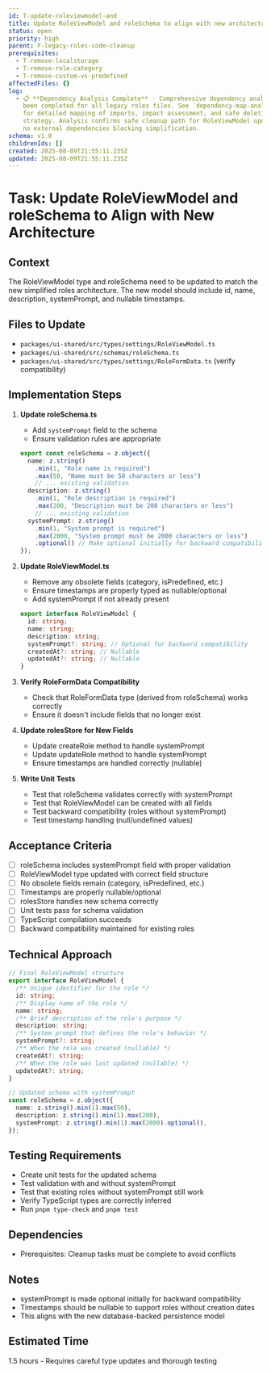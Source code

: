```yaml
---
id: T-update-roleviewmodel-and
title: Update RoleViewModel and roleSchema to align with new architecture
status: open
priority: high
parent: F-legacy-roles-code-cleanup
prerequisites:
  - T-remove-localstorage
  - T-remove-role-category
  - T-remove-custom-vs-predefined
affectedFiles: {}
log:
  - 📋 **Dependency Analysis Complete** - Comprehensive dependency analysis has
    been completed for all legacy roles files. See `dependency-map-analysis.md`
    for detailed mapping of imports, impact assessment, and safe deletion
    strategy. Analysis confirms safe cleanup path for RoleViewModel updates with
    no external dependencies blocking simplification.
schema: v1.0
childrenIds: []
created: 2025-08-09T21:55:11.235Z
updated: 2025-08-09T21:55:11.235Z
---
```


# Task: Update RoleViewModel and roleSchema to Align with New Architecture

## Context

The RoleViewModel type and roleSchema need to be updated to match the new simplified roles architecture. The new model should include id, name, description, systemPrompt, and nullable timestamps.

## Files to Update

- `packages/ui-shared/src/types/settings/RoleViewModel.ts`
- `packages/ui-shared/src/schemas/roleSchema.ts`
- `packages/ui-shared/src/types/settings/RoleFormData.ts` (verify compatibility)

## Implementation Steps

1. **Update roleSchema.ts**
   - Add `systemPrompt` field to the schema
   - Ensure validation rules are appropriate

   ```typescript
   export const roleSchema = z.object({
     name: z.string()
       .min(1, "Role name is required")
       .max(50, "Name must be 50 characters or less")
       // ... existing validation
     description: z.string()
       .min(1, "Role description is required")
       .max(200, "Description must be 200 characters or less")
       // ... existing validation
     systemPrompt: z.string()
       .min(1, "System prompt is required")
       .max(2000, "System prompt must be 2000 characters or less")
       .optional() // Make optional initially for backward compatibility
   });
   ```

2. **Update RoleViewModel.ts**
   - Remove any obsolete fields (category, isPredefined, etc.)
   - Ensure timestamps are properly typed as nullable/optional
   - Add systemPrompt if not already present

   ```typescript
   export interface RoleViewModel {
     id: string;
     name: string;
     description: string;
     systemPrompt?: string; // Optional for backward compatibility
     createdAt?: string; // Nullable
     updatedAt?: string; // Nullable
   }
   ```

3. **Verify RoleFormData Compatibility**
   - Check that RoleFormData type (derived from roleSchema) works correctly
   - Ensure it doesn't include fields that no longer exist

4. **Update rolesStore for New Fields**
   - Update createRole method to handle systemPrompt
   - Update updateRole method to handle systemPrompt
   - Ensure timestamps are handled correctly (nullable)

5. **Write Unit Tests**
   - Test that roleSchema validates correctly with systemPrompt
   - Test that RoleViewModel can be created with all fields
   - Test backward compatibility (roles without systemPrompt)
   - Test timestamp handling (null/undefined values)

## Acceptance Criteria

- [ ] roleSchema includes systemPrompt field with proper validation
- [ ] RoleViewModel type updated with correct field structure
- [ ] No obsolete fields remain (category, isPredefined, etc.)
- [ ] Timestamps are properly nullable/optional
- [ ] rolesStore handles new schema correctly
- [ ] Unit tests pass for schema validation
- [ ] TypeScript compilation succeeds
- [ ] Backward compatibility maintained for existing roles

## Technical Approach

```typescript
// Final RoleViewModel structure
export interface RoleViewModel {
  /** Unique identifier for the role */
  id: string;
  /** Display name of the role */
  name: string;
  /** Brief description of the role's purpose */
  description: string;
  /** System prompt that defines the role's behavior */
  systemPrompt?: string;
  /** When the role was created (nullable) */
  createdAt?: string;
  /** When the role was last updated (nullable) */
  updatedAt?: string;
}

// Updated schema with systemPrompt
const roleSchema = z.object({
  name: z.string().min(1).max(50),
  description: z.string().min(1).max(200),
  systemPrompt: z.string().min(1).max(2000).optional(),
});
```

## Testing Requirements

- Create unit tests for the updated schema
- Test validation with and without systemPrompt
- Test that existing roles without systemPrompt still work
- Verify TypeScript types are correctly inferred
- Run `pnpm type-check` and `pnpm test`

## Dependencies

- Prerequisites: Cleanup tasks must be complete to avoid conflicts

## Notes

- systemPrompt is made optional initially for backward compatibility
- Timestamps should be nullable to support roles without creation dates
- This aligns with the new database-backed persistence model

## Estimated Time

1.5 hours - Requires careful type updates and thorough testing
